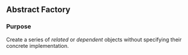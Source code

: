 ## Abstract Factory
### Purpose
Create a series of _related_ or _dependent_ objects without specifying 
their concrete implementation.
